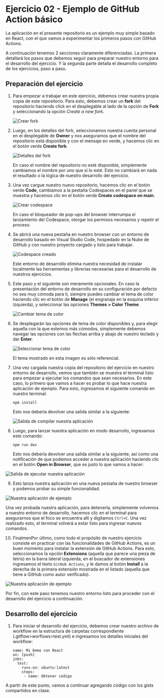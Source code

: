 # Ejercicio 02 - Ejemplo de GitHub Action básico

La aplicación en el presente repositorio es un ejemplo muy simple basado en React, con el que vamos a experimentar los primeros pasos con GitHub Actions.

A continuación tenemos 2 secciones claramente diferenciadas. La primera detallará los pasos que debemos seguir para preparar nuestro entorno para el desarrollo del ejercicio. Y la segunda parte detalla el desarrollo completo de los ejercicios, paso a paso.

## Preparación del ejercicio

1. Para empezar a trabajar en este ejercicio, debemos crear nuestra propia copia de este repositorio. Para esto, debemos crear un **fork** del repositorio haciendo click en el desplegable al lado de la opción de **Fork** y seleccionando la opción *Create a new fork*.
   
   	![Crear fork](img/fork-repo.png)

2. Luego, en los detalles del fork, seleccionamos nuestra cuenta personal en el desplegable de **Owner** y nos aseguramos que el nombre del repositorio está disponible y con el mensaje en verde, y hacemos clic en el botón verde **Create fork**.
   
   	![Detalles del fork](img/fork-details.png)

    En caso el nombre del repositorio no esté disponible, simplemente cambiamos el nombre por uno que sí lo esté. Esto no cambiará en nada el resultado o la lógica de nuestro desarrollo del ejercicio.

3.  Una vez cargue nuestro nuevo repositorio, hacemos clic en el botón verde **Code**, cambiamos a la pestaña Codespaces en el panel que se muestra y hacemos clic en el botón verde **Create codespace on main**.
   
   	![Crear codespace](img/create-codespace.png)

    En caso el bloqueador de pop-ups del browser interrumpa el lanzamiento del Codespace, otorgar los permisos necesarios y repetir el proceso.

4.  Se abrirá una nueva pestaña en nuestro browser con un entorno de desarrollo basado en Visual Studio Code, hospedado en la Nube de GitHub y con nuestro proyecto cargado y listo para trabajar.
   
   	![Codespace creado](img/codespace-created.png)

    Este entorno de desarrollo elimina nuestra necesidad de instalar localmente las herramientas y librerías necesarias para el desarrollo de nuestros ejercicios.

5. Este paso y el siguiente son meramente opcionales. En caso la presentación del entorno de desarrollo en su configuración por defecto no sea muy cómoda para ti, siempre puedes cambiar el tema de color haciendo clic en el botón de **Manage** (el engranaje en la esquina inferior izquierda), y seleccionar las opciones **Themes > Color Theme**.
   
   	![Cambiar tema de color](img/change-theme.png)

6. Se desplegarán las opciones de tema de color disponibles y, para elegir aquella con la que estemos más cómodos, simplemente debemos navegar las opciones con las flechas arriba y abajo de nuestro teclado y dar **Enter**.
   
   	![Seleccionar tema de color](img/select-theme.png)

    El tema mostrado en esta imagen es sólo referencial.

7. Una vez cargada nuestra copia del repositorio del ejercicio en nuestro entorno de desarrollo, vemos que también se muestra el terminal listo para empezar a ejecutar los comandos que sean necesarios. En este caso, lo primero que vamos a hacer es probar lo que hace nuestra aplicación de ejemplo. Para esto, ingresamos el siguiente comando en nuestro terminal:
   
   ```
   npm install
   ```

    Esto nos debería devolver una salida similar a la siguiente:
   
   ![Salida de compilar nuestra aplicación](img/npm-build-output.png)

8.  Luego, para lanzar nuestra aplicación en modo desarrollo, ingresamos este comando:

    ```
    npm run dev
    ```

    Esto nos debería devolver una salida similar a la siguiente, así como una notificación de que podemos acceder a nuestra aplicación haciendo clic en el botón **Open in Browser**, que es justo lo que vamos a hacer:
   
   ![Salida de ejecutar nuestra aplicación](img/npm-run-dev-output.png)

9.  Esto lanza nuestra aplicación en una nueva pestaña de nuestro browser y podemos probar su simple funcionalidad.
   
   ![Nuestra aplicación de ejemplo](img/our-sample-app.png)

   Una vez probada nuestra aplicación, para detenerla, simplemente volvemos a nuestro entorno de desarrollo, hacemos clic en el terminal para asegurarnos que el foco se encuentra allí y digitamos `Ctrl+C`. Una vez realizado esto, el terminal volverá a estar listo para ingresar nuevos comandos.

10. FinalmenPor último, como todo el propósito de nuestro ejercicio consiste en practicar con las funcionalidades de GitHub Actions, es un buen momento para instalar la extensión de GitHub Actions. Para esto, seleccionamos la opción **Extensions** (aquella que parece una pieza de tetris) en la barra lateral izquierda, en el buscador de extensiones ingresamos el texto `GitHub Actions`, y le damos al botón **Install** a la derecha de la primera extensión mostrada en el listado (aquella que tiene a GitHub como autor verificado).
   
   ![Nuestra aplicación de ejemplo](img/install-github-actions-extension.png)

Por fin, con este paso tenemos nuestro entorno listo para proceder con el desarrollo del ejercicio a continuación.

## Desarrollo del ejercicio

1. Para iniciar el desarrollo del ejercicio, debemos crear nuestro archivo de workflow en la estructura de carpetas correspondiente (.gitflow>worflows>test.yml) e ingresamos los detalles iniciales del workflow:
   
   	```
    name: Mi Demo con React
    on: [push]
    jobs:
      test:
        runs-on: ubuntu-latest
        steps:
         - name: Obtener código
    ```

A partir de este punto, vamos a continuar agregando código con los gists compartidos en clase. 
